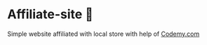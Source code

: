 # Affiliate-site :money_mouth_face:                                                                                                                                                  
Simple website affiliated with local store
 with help of <a href="http://johnelder.com/">Codemy.com</a>
